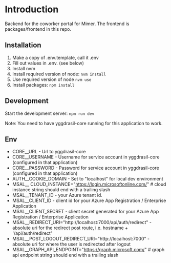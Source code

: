 # Introduction

Backend for the coworker portal for Mimer.
The frontend is packages/frontend in this repo.

## Installation

1. Make a copy of .env.template, call it .env
2. Fill out values in .env. (see below)
3. Install nvm
4. Install required version of node: `nvm install`
5. Use required version of node `nvm use`
6. Install packages: `npm install`

## Development

Start the development server: `npm run dev`

Note: You need to have yggdrasil-core running for this application to work.

## Env

* CORE__URL - Url to yggdrasil-core
* CORE__USERNAME - Username for service account in yggdrasil-core (configured in that application)
* CORE__PASSWORD - Password for service account in yggdrasil-core (configured in that application)
* AUTH__COOKIE_DOMAIN - Set to "localhost" for local dev environment
* MSAL__ CLOUD_INSTANCE="https://login.microsoftonline.com/" # cloud instance string should end with a trailing slash
* MSAL__TENANT_ID - your Azure tenant id.
* MSAL__CLIENT_ID - client id for your Azure App Registration / Enterprise Application
* MSAL__CLIENT_SECRET - client secret generated for your Azure App Registration / Enterprise Application
* MSAL__REDIRECT_URI="http://localhost:7000/api/auth/redirect" - absolute uri for the redirect post route, i.e. hostname + '/api/auth/redirect'
* MSAL__POST_LOGOUT_REDIRECT_URI="http://localhost:7000" - absolute uri for where the user is redirected after logout
* MSAL__GRAPH_API_ENDPOINT="https://graph.microsoft.com/" # graph api endpoint string should end with a trailing slash
